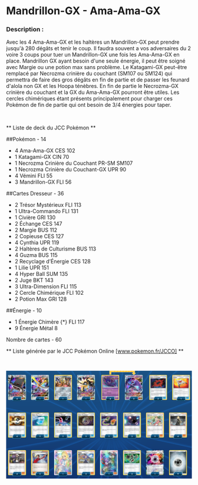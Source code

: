 # Mandrillon-GX - Ama-Ama-GX

### Description :
Avec les 4 Ama-Ama-GX et les haltères un Mandrillon-GX peut prendre jusqu'à 280 dégâts et tenir le coup. 
Il faudra souvent a vos adversaires du 2 voire 3 coups pour tuer un Mandrillon-GX une fois les Ama-Ama-GX en place.
Mandrillon GX ayant besoin d'une seule énergie, il peut être soigné avec Margie ou une potion max sans problème. 
Le Katagami-GX peut-être remplacé par Necrozma crinière du couchant (SM107 ou SM124) qui permettra de faire des gros dégâts en fin de partie et de passer les feunard d'alola non GX et les Hoopa ténèbres. 
En fin de partie le Necrozma-GX crinière du couchant et la GX du Ama-Ama-GX pourront être utiles. Les cercles chimériques étant présents principalement pour charger ces Pokémon de fin de partie qui ont besoin de 3/4 énergies pour taper.

<br>

** Liste de deck du JCC Pokémon **

##Pokémon - 14

* 4 Ama-Ama-GX CES 102
* 1 Katagami-GX CIN 70
* 1 Necrozma Crinière du Couchant PR-SM SM107
* 1 Necrozma Crinière du Couchant-GX UPR 90
* 4 Vémini FLI 55
* 3 Mandrillon-GX FLI 56

##Cartes Dresseur - 36

* 2 Trésor Mystérieux FLI 113
* 1 Ultra-Commando FLI 131
* 1 Civière GRI 130
* 2 Échange CES 147
* 2 Margie BUS 112
* 2 Copieuse CES 127
* 4 Cynthia UPR 119
* 2 Haltères de Culturisme BUS 113
* 4 Guzma BUS 115
* 2 Recyclage d’Énergie CES 128
* 1 Lilie UPR 151
* 4 Hyper Ball SUM 135
* 2 Juge BKT 143
* 3 Ultra-Dimension FLI 115
* 2 Cercle Chimérique FLI 102
* 2 Potion Max GRI 128

##Énergie - 10

* 1 Énergie Chimère {*} FLI 117
* 9 Énergie Métal  8

Nombre de cartes - 60

** Liste générée par le JCC Pokémon Online [www.pokemon.fr/JCCO] **

<br>

![alt text](img/Mandrillon-GXAma-Ama-GX.png)
